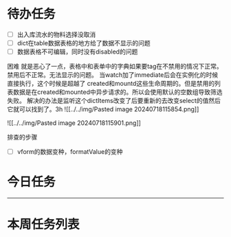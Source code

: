 # 待办任务
- [ ] 出入库流水的物料选择没取消
- [ ] dict在table数据表格的地方给了数据不显示的问题
- [ ] 数据表格不可编辑，同时没有disabled的问题

困难
就是恶心了一点，表格中和表单中的字典如果要tag在不禁用的情况下正常。禁用后不正常。无法显示的问题。
当watch加了immediate后会在实例化的时候直接执行，这个时候是超越了 created和mountd这些生命周期的。但是禁用的列表数据是在created和mounted中异步请求的。所以会使用默认的空数组导致筛选失败。
解决的办法是监听这个dictItems改变了后要重新的去改变select的值然后它就可以找到了。3h
![[../../img/Pasted image 20240718115854.png]]

![[../../img/Pasted image 20240718115901.png]]

排查的步骤
- [ ] vform的数据变种，formatValue的变种

# 今日任务




------
# 本周任务列表


